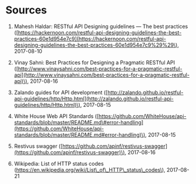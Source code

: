 # Sources

1. Mahesh Haldar: RESTful API Designing guidelines — The best practices \([https://hackernoon.com/restful-api-designing-guidelines-the-best-practices-60e1d954e7c9](https://hackernoon.com/restful-api-designing-guidelines-the-best-practices-60e1d954e7c9%29%29\), 2017-08-10

2. Vinay Sahni: Best Practices for Designing a Pragmatic RESTful API \([http://www.vinaysahni.com/best-practices-for-a-pragmatic-restful-api](http://www.vinaysahni.com/best-practices-for-a-pragmatic-restful-api)\), 2017-08-16

3. Zalando guides for API development \([http://zalando.github.io/restful-api-guidelines/http/Http.html](http://zalando.github.io/restful-api-guidelines/http/Http.html)\), 2017-08-15

4. White House Web API Standards \([https://github.com/WhiteHouse/api-standards/blob/master/README.md\#error-handling](https://github.com/WhiteHouse/api-standards/blob/master/README.md#error-handling)\), 2017-08-15

5. Restivus swagger \([https://github.com/apinf/restivus-swagger](https://github.com/apinf/restivus-swagger)\), 2017-08-16

6. Wikipedia: List of HTTP status codes \(https://en.wikipedia.org/wiki/List\_of\_HTTP\_status\_codes\), 2017-08-21



